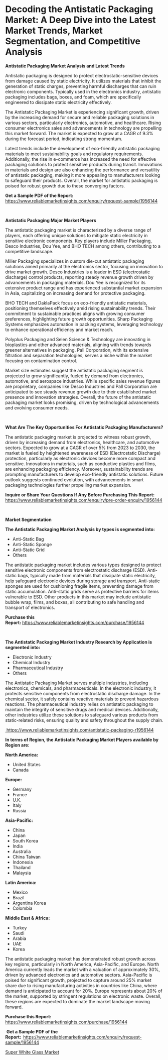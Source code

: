 <p><h1>Decoding the Antistatic Packaging Market: A Deep Dive into the Latest Market Trends, Market Segmentation, and Competitive Analysis</h1></p><p><strong>Antistatic Packaging Market Analysis and Latest Trends</strong></p>
<p><p>Antistatic packaging is designed to protect electrostatic-sensitive devices from damage caused by static electricity. It utilizes materials that inhibit the generation of static charges, preventing harmful discharges that can ruin electronic components. Typically used in the electronics industry, antistatic packaging includes bags, boxes, and foam, which are specifically engineered to dissipate static electricity effectively.</p><p>The Antistatic Packaging Market is experiencing significant growth, driven by the increasing demand for secure and reliable packaging solutions in various sectors, particularly electronics, automotive, and healthcare. Rising consumer electronics sales and advancements in technology are propelling this market forward. The market is expected to grow at a CAGR of 9.3% during the forecast period, indicating strong momentum.</p><p>Latest trends include the development of eco-friendly antistatic packaging materials to meet sustainability goals and regulatory requirements. Additionally, the rise in e-commerce has increased the need for effective packaging solutions to protect sensitive products during transit. Innovations in materials and design are also enhancing the performance and versatility of antistatic packaging, making it more appealing to manufacturers looking to safeguard their products. Overall, the market for antistatic packaging is poised for robust growth due to these converging factors.</p></p>
<p><strong>Get a Sample PDF of the Report:&nbsp;</strong> <a href="https://www.reliablemarketinsights.com/enquiry/request-sample/1956144?utm_campaign=2535&utm_medium=2&utm_source=Github&utm_content=ia&utm_term=31032025&utm_id=antistatic-packaging">https://www.reliablemarketinsights.com/enquiry/request-sample/1956144</a></p>
<p>&nbsp;</p>
<p><strong>Antistatic Packaging Major Market Players</strong></p>
<p><p>The antistatic packaging market is characterized by a diverse range of players, each offering unique solutions to mitigate static electricity in sensitive electronic components. Key players include Miller Packaging, Desco Industries, Dou Yee, and BHO TECH among others, contributing to a competitive landscape.</p><p>Miller Packaging specializes in custom die-cut antistatic packaging solutions aimed primarily at the electronics sector, focusing on innovation to drive market growth. Desco Industries is a leader in ESD (electrostatic discharge) control products, reporting steady revenue growth driven by advancements in packaging materials. Dou Yee is recognized for its extensive product range and has experienced substantial market expansion in Asia, capitalizing on increasing demand for protective packaging.</p><p>BHO TECH and DaklaPack focus on eco-friendly antistatic materials, positioning themselves effectively amid rising sustainability trends. Their commitment to sustainable practices aligns with growing consumer preferences, highlighting future growth opportunities. Sharp Packaging Systems emphasizes automation in packing systems, leveraging technology to enhance operational efficiency and market reach.</p><p>Polyplus Packaging and Selen Science & Technology are innovating in bioplastics and other advanced materials, aligning with trends towards greener alternatives in packaging. Pall Corporation, with its extensive filtration and separation technologies, serves a niche within the market focusing on contamination control.</p><p>Market size estimates suggest the antistatic packaging segment is projected to grow significantly, fueled by demand from electronics, automotive, and aerospace industries. While specific sales revenue figures are proprietary, companies like Desco Industries and Pall Corporation are anticipated to see steady revenue growth due to their established market presence and innovation strategies. Overall, the future of the antistatic packaging market looks promising, driven by technological advancements and evolving consumer needs.</p></p>
<p>&nbsp;</p>
<p><strong>What Are The Key Opportunities For Antistatic Packaging Manufacturers?</strong></p>
<p><p>The antistatic packaging market is projected to witness robust growth, driven by increasing demand from electronics, healthcare, and automotive sectors. Expected to grow at a CAGR of over 5% from 2023 to 2030, the market is fueled by heightened awareness of ESD (Electrostatic Discharge) protection, particularly as electronic devices become more compact and sensitive. Innovations in materials, such as conductive plastics and films, are enhancing packaging efficiency. Moreover, sustainability trends are prompting manufacturers to develop eco-friendly antistatic solutions. Future outlook suggests continued evolution, with advancements in smart packaging technologies further propelling market expansion.</p></p>
<p><strong>Inquire or Share Your Questions If Any Before Purchasing This Report:</strong> <a href="https://www.reliablemarketinsights.com/enquiry/pre-order-enquiry/1956144?utm_campaign=2535&utm_medium=2&utm_source=Github&utm_content=ia&utm_term=31032025&utm_id=antistatic-packaging">https://www.reliablemarketinsights.com/enquiry/pre-order-enquiry/1956144</a></p>
<p>&nbsp;</p>
<p><strong>Market Segmentation</strong></p>
<p><strong>The Antistatic Packaging Market Analysis by types is segmented into:</strong></p>
<p><ul><li>Anti-Static Bag</li><li>Anti-Static Sponge</li><li>Anti-Static Grid</li><li>Others</li></ul></p>
<p><p>The antistatic packaging market includes various types designed to protect sensitive electronic components from electrostatic discharge (ESD). Anti-static bags, typically made from materials that dissipate static electricity, help safeguard electronic devices during storage and transport. Anti-static sponges are used for cushioning fragile items, preventing damage from static accumulation. Anti-static grids serve as protective barriers for items vulnerable to ESD. Other products in this market may include antistatic bubble wrap, films, and boxes, all contributing to safe handling and transport of electronics.</p></p>
<p><strong>Purchase this Report:&nbsp;</strong><a href="https://www.reliablemarketinsights.com/purchase/1956144?utm_campaign=2535&utm_medium=2&utm_source=Github&utm_content=ia&utm_term=31032025&utm_id=antistatic-packaging">https://www.reliablemarketinsights.com/purchase/1956144</a></p>
<p>&nbsp;</p>
<p><strong>The Antistatic Packaging Market Industry Research by Application is segmented into:</strong></p>
<p><ul><li>Electronic Industry</li><li>Chemical Industry</li><li>Pharmaceutical Industry</li><li>Others</li></ul></p>
<p><p>The Antistatic Packaging Market serves multiple industries, including electronics, chemicals, and pharmaceuticals. In the electronic industry, it protects sensitive components from electrostatic discharge damage. In the chemical sector, it safely contains reactive materials to prevent hazardous reactions. The pharmaceutical industry relies on antistatic packaging to maintain the integrity of sensitive drugs and medical devices. Additionally, other industries utilize these solutions to safeguard various products from static-related risks, ensuring quality and safety throughout the supply chain.</p></p>
<p><a href="https://www.reliablemarketinsights.com/antistatic-packaging-r1956144?utm_campaign=2535&utm_medium=2&utm_source=Github&utm_content=ia&utm_term=31032025&utm_id=antistatic-packaging">&nbsp;https://www.reliablemarketinsights.com/antistatic-packaging-r1956144</a></p>
<p><strong>In terms of Region, the Antistatic Packaging Market Players available by Region are:</strong></p>
<p>
    <p> <strong> North America: </strong>
        <ul>
            <li>United States</li>
            <li>Canada</li>
        </ul>
        </p> 
    <p> <strong> Europe: </strong>
        <ul>
            <li>Germany</li>
            <li>France</li>
            <li>U.K.</li>
            <li>Italy</li>
            <li>Russia</li>
        </ul>
        </p> 
    <p> <strong> Asia-Pacific: </strong>
        <ul>
            <li>China</li>
            <li>Japan</li>
            <li>South Korea</li>
            <li>India</li>
            <li>Australia</li>
            <li>China Taiwan</li>
            <li>Indonesia</li>
            <li>Thailand</li>
            <li>Malaysia</li>
        </ul>
        </p> 
    <p> <strong> Latin America: </strong>
        <ul>
            <li>Mexico</li>
            <li>Brazil</li>
            <li>Argentina Korea</li>
            <li>Colombia</li>
        </ul>
        </p> 
    <p> <strong> Middle East & Africa: </strong>
        <ul>
            <li>Turkey</li>
            <li>Saudi</li>
            <li>Arabia</li>
            <li>UAE</li>
            <li>Korea</li>
        </ul>
    </p>
    </p>
<p><p>The antistatic packaging market has demonstrated robust growth across key regions, particularly in North America, Asia-Pacific, and Europe. North America currently leads the market with a valuation of approximately 30%, driven by advanced electronics and automotive sectors. Asia-Pacific is poised for significant growth, projected to capture around 25% market share due to rising manufacturing activities in countries like China, where demand is anticipated to account for 20%. Europe represents about 20% of the market, supported by stringent regulations on electronic waste. Overall, these regions are expected to dominate the market landscape moving forward.</p></p>
<p><strong>Purchase this Report: </strong><a href="https://www.reliablemarketinsights.com/purchase/1956144?utm_campaign=2535&utm_medium=2&utm_source=Github&utm_content=ia&utm_term=31032025&utm_id=antistatic-packaging">https://www.reliablemarketinsights.com/purchase/1956144</a></p>
<p>&nbsp;<strong>Get a Sample PDF of the Report:&nbsp;&nbsp;</strong><a href="https://www.reliablemarketinsights.com/enquiry/request-sample/1956144?utm_campaign=2535&utm_medium=2&utm_source=Github&utm_content=ia&utm_term=31032025&utm_id=antistatic-packaging">https://www.reliablemarketinsights.com/enquiry/request-sample/1956144</a></p>
<p><strong></strong></p>
<p><p><a href="https://github.com/oliveroste6/Market-Research-Report-List-1/blob/main/super-white-glass-market.md?utm_campaign=2535&utm_medium=2&utm_source=Github&utm_content=ia&utm_term=31032025&utm_id=antistatic-packaging">Super White Glass Market</a></p></p>